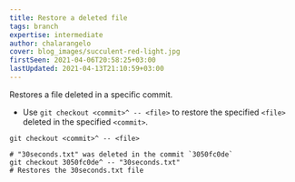 ```yaml
---
title: Restore a deleted file
tags: branch
expertise: intermediate
author: chalarangelo
cover: blog_images/succulent-red-light.jpg
firstSeen: 2021-04-06T20:58:25+03:00
lastUpdated: 2021-04-13T21:10:59+03:00
---
```


Restores a file deleted in a specific commit.

- Use `git checkout <commit>^ -- <file>` to restore the specified `<file>` deleted in the specified `<commit>`.

```shell
git checkout <commit>^ -- <file>
```

```shell
# "30seconds.txt" was deleted in the commit `3050fc0de`
git checkout 3050fc0de^ -- "30seconds.txt"
# Restores the 30seconds.txt file
```

